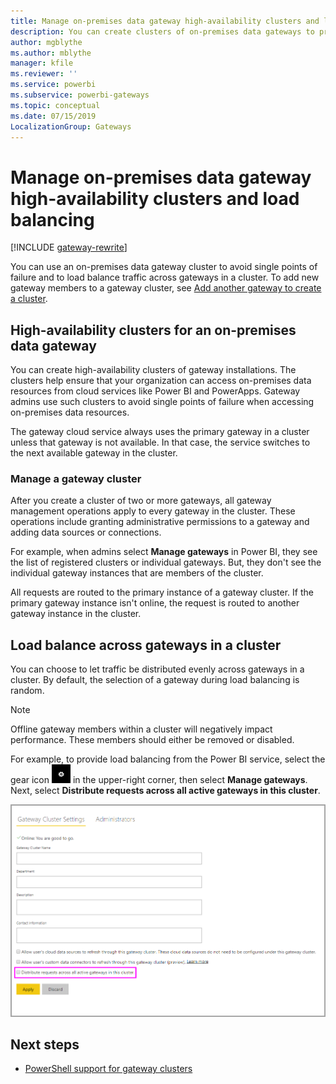 ```yaml
---
title: Manage on-premises data gateway high-availability clusters and load balancing
description: You can create clusters of on-premises data gateways to provide high availability for your enterprise. In addition, you can configure your clusters to provide load balancing over multiple computers.
author: mgblythe
ms.author: mblythe
manager: kfile
ms.reviewer: ''
ms.service: powerbi
ms.subservice: powerbi-gateways
ms.topic: conceptual
ms.date: 07/15/2019
LocalizationGroup: Gateways 
---
```


# Manage on-premises data gateway high-availability clusters and load balancing

[!INCLUDE [gateway-rewrite](../includes/gateway-rewrite.md)]

You can use an on-premises data gateway cluster to avoid single points of failure and to load balance traffic across gateways in a cluster. To add new gateway members to a gateway cluster, see [Add another gateway to create a cluster](service-gateway-install.md#add-another-gateway-to-create-a-cluster).

## High-availability clusters for an on-premises data gateway

You can create high-availability clusters of gateway installations. The clusters help ensure that your organization can access on-premises data resources from cloud services like Power BI and PowerApps. Gateway admins use such clusters to avoid single points of failure when accessing on-premises data resources.

The gateway cloud service always uses the primary gateway in a cluster unless that gateway is not available. In that case, the service switches to the next available gateway in the cluster.

### Manage a gateway cluster

After you create a cluster of two or more gateways, all gateway management operations apply to every gateway in the cluster. These operations include granting administrative permissions to a gateway and adding data sources or connections.

For example, when admins select **Manage gateways** in Power BI, they see the list of registered clusters or individual gateways. But, they don't see the individual gateway instances that are members of the cluster.

All requests are routed to the primary instance of a gateway cluster. If the primary gateway instance isn't online, the request is routed to another gateway instance in the cluster.

## Load balance across gateways in a cluster

You can choose to let traffic be distributed evenly across gateways in a cluster. By default, the selection of a gateway during load balancing is random.

> [!NOTE]
> Offline gateway members within a cluster will negatively impact performance. These members should either be removed or disabled.
    
For example, to provide load balancing from the Power BI service, select the gear icon ![A gear icon](media/service-gateway-manage/icon-gear.png) in the upper-right corner, then select **Manage gateways**. Next, select **Distribute requests across all active gateways in this cluster**.

![Gateway cluster settings](media/service-gateway-high-availability-clusters/gateway-onprem-loadbalance.png)

## Next steps

* [PowerShell support for gateway clusters](service-gateway-powershell-support.md)
